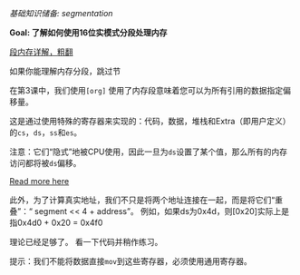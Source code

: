 *基础知识储备: segmentation*

**Goal: 了解如何使用16位实模式分段处理内存**

[段内存详解，粗翻](../00-notebook/段内存.md)

如果你能理解内存分段，跳过节

在第3课中，我们使用`[org]` 使用了内存段意味着您可以为所有引用的数据指定偏移量。

这是通过使用特殊的寄存器来实现的：代码，数据，堆栈和Extra（即用户定义）的`cs`，`ds`，`ss`和`es`。

注意：它们“隐式”地被CPU使用，因此一旦为`ds`设置了某个值，那么所有的内存访问都将被`ds`偏移。

[Read more here](http://wiki.osdev.org/Segmentation)

此外，为了计算真实地址，我们不只是将两个地址连接在一起，而是将它们“重叠”：“ segment << 4 + address”。 例如，如果ds为0x4d，则[0x20]实际上是指0x4d0 + 0x20 = 0x4f0

理论已经足够了。 看一下代码并稍作练习。

提示：我们不能将数据直接`mov`到这些寄存器，必须使用通用寄存器。

